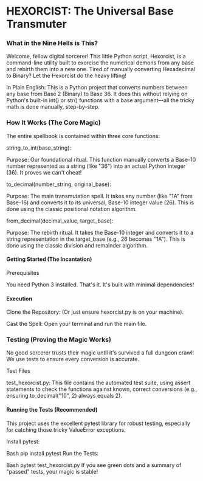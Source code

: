 # HEXORCIST: The Universal Base Transmuter
### What in the Nine Hells is This?
Welcome, fellow digital sorcerer! This little Python script, Hexorcist, is a command-line utility built to exorcise the numerical demons from any base and rebirth them into a new one. Tired of manually converting Hexadecimal to Binary? Let the Hexorcist do the heavy lifting!

In Plain English: This is a Python project that converts numbers between any base from Base 2 (Binary) to Base 36. It does this without relying on Python's built-in int() or str() functions with a base argument—all the tricky math is done manually, step-by-step.

### How It Works (The Core Magic)
The entire spellbook is contained within three core functions:

string_to_int(base_string):

Purpose: Our foundational ritual. This function manually converts a Base-10 number represented as a string (like "36") into an actual Python integer (36). It proves we can't cheat!

to_decimal(number_string, original_base):

Purpose: The main transmutation spell. It takes any number (like "1A" from Base-16) and converts it to its universal, Base-10 integer value (26). This is done using the classic positional notation algorithm.

from_decimal(decimal_value, target_base):

Purpose: The rebirth ritual. It takes the Base-10 integer and converts it to a string representation in the target_base (e.g., 26 becomes "1A"). This is done using the classic division and remainder algorithm.

#### Getting Started (The Incantation)
Prerequisites

You need Python 3 installed. That's it. It's built with minimal dependencies!

#### Execution

Clone the Repository: (Or just ensure hexorcist.py is on your machine).

Cast the Spell: Open your terminal and run the main file.

### Testing (Proving the Magic Works)
No good sorcerer trusts their magic until it's survived a full dungeon crawl! We use tests to ensure every conversion is accurate.

Test Files

test_hexorcist.py: This file contains the automated test suite, using assert statements to check the functions against known, correct conversions (e.g., ensuring to_decimal("10", 2) always equals 2).

#### Running the Tests (Recommended)

This project uses the excellent pytest library for robust testing, especially for catching those tricky ValueError exceptions.

Install pytest:

Bash
pip install pytest
Run the Tests:

Bash
pytest test_hexorcist.py
If you see green dots and a summary of "passed" tests, your magic is stable!
